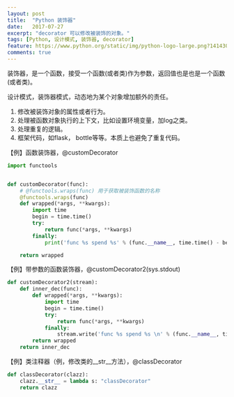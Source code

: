 ```yaml
---
layout: post
title:  "Python 装饰器"
date:   2017-07-27
excerpt: "decorator 可以修改被装饰的对象。"
tags: [Python, 设计模式, 装饰器, decorator]
feature: https://www.python.org/static/img/python-logo-large.png?1414305901
comments: true
---
```

装饰器，是一个函数，接受一个函数(或者类)作为参数，返回值也是也是一个函数(或者类)。

设计模式，装饰器模式，动态地为某个对象增加额外的责任。
1. 修改被装饰对象的属性或者行为。
2. 处理被函数对象执行的上下文，比如设置环境变量，加log之类。
3. 处理重复的逻辑。
4. 框架代码，如flask， bottle等等。本质上也避免了重复代码。

【例】函数装饰器，@customDecorator

``` python
import functools


def customDecorator(func):
    # @functools.wraps(func) 用于获取被装饰函数的名称
    @functools.wraps(func)
    def wrapped(*args, **kwargs):
        import time
        begin = time.time()
        try:
            return func(*args, **kwargs)
        finally:
            print('func %s spend %s' % (func.__name__, time.time() - begin))

    return wrapped

```

【例】带参数的函数装饰器，@customDecorator2(sys.stdout)

``` python
def customDecorator2(stream):
    def inner_dec(func):
        def wrapped(*args, **kwargs):
            import time
            begin = time.time()
            try:
                return func(*args, **kwargs)
            finally:
                stream.write('func %s spend %s \n' % (func.__name__, time.time() - begin))
        return wrapped
    return inner_dec
```

【例】类注释器（例，修改类的__str__方法），@classDecorator

``` python
def classDecorator(clazz):
    clazz.__str__ = lambda s: "classDecorator"
    return clazz
```
